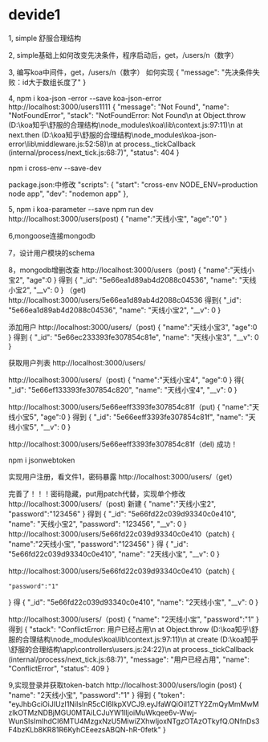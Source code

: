 # devide1
1,
simple 舒服合理结构

2,
simple基础上如何改变先决条件，程序启动后，get，/users/n（数字）

3,
编写koa中间件，get，/users/n（数字）
如何实现
{
    "message": "先决条件失败：id大于数组长度了"
}


4,
npm i koa-json -error --save
koa-json-error
http://localhost:3000/users1111
{
    "message": "Not Found",
    "name": "NotFoundError",
    "stack": "NotFoundError: Not Found\n    at Object.throw (D:\\koa知乎\\舒服的合理结构\\node_modules\\koa\\lib\\context.js:97:11)\n    at next.then (D:\\koa知乎\\舒服的合理结构\\node_modules\\koa-json-error\\lib\\middleware.js:52:58)\n    at process._tickCallback (internal/process/next_tick.js:68:7)",
    "status": 404
}

npm i cross-env --save-dev

package.json:中修改
"scripts": {
    "start": "cross-env NODE_ENV=production node app",
    "dev": "nodemon app"
  },
  
  5,
  npm i koa-parameter --save
  npm run dev
  http://localhost:3000/users(post)
  {
	"name":"天线小宝",
	"age":"0"
}


6,mongoose连接mongodb

7，设计用户模块的schema

8，mongodb增删改查
http://localhost:3000/users（post)
{
	"name":"天线小宝2",
	"age":0
}
得到
{
    "_id": "5e66ea1d89ab4d2088c04536",
    "name": "天线小宝2",
    "__v": 0
}
（get)
http://localhost:3000/users/5e66ea1d89ab4d2088c04536
得到{
    "_id": "5e66ea1d89ab4d2088c04536",
    "name": "天线小宝2",
    "__v": 0
}

添加用户
http://localhost:3000/users/（post)
{
	"name":"天线小宝3",
	"age":0
}
得到
{
    "_id": "5e66ec233393fe307854c81e",
    "name": "天线小宝3",
    "__v": 0
}

获取用户列表
http://localhost:3000/users/

http://localhost:3000/users/（post)
{
	"name":"天线小宝4",
	"age":0
}
得{
    "_id": "5e66ef133393fe307854c820",
    "name": "天线小宝4",
    "__v": 0
}

http://localhost:3000/users/5e66eeff3393fe307854c81f（put)
{
	"name":"天线小宝5",
	"age":0
}
得到
{
    "_id": "5e66eeff3393fe307854c81f",
    "name": "天线小宝5",
    "__v": 0
}

http://localhost:3000/users/5e66eeff3393fe307854c81f（del)
成功！

npm i jsonwebtoken

实现用户注册，看文件1，密码暴露
http://localhost:3000/users/（get）

完善了！！！密码隐藏，put用patch代替，实现单个修改
http://localhost:3000/users/（post)
新建
{
	"name":"天线小宝2",
	"password":"123456"
}
得到
{
    "_id": "5e66fd22c039d93340c0e410",
    "name": "天线小宝2",
    "password": "123456",
    "__v": 0
}
http://localhost:3000/users/5e66fd22c039d93340c0e410（patch)
{
	"name":"2天线小宝",
	"password":"123456"
}
得
{
    "_id": "5e66fd22c039d93340c0e410",
    "name": "2天线小宝",
    "__v": 0
}

http://localhost:3000/users/5e66fd22c039d93340c0e410（patch)
{
	
	"password":"1"
}
得
{
    "_id": "5e66fd22c039d93340c0e410",
    "name": "2天线小宝",
    "__v": 0
}

http://localhost:3000/users/（post)
{
	 "name": "2天线小宝",
	"password":"1"
}
得到
{
    "stack": "ConflictError: 用户已经占用\n    at Object.throw (D:\\koa知乎\\舒服的合理结构\\node_modules\\koa\\lib\\context.js:97:11)\n    at create (D:\\koa知乎\\舒服的合理结构\\app\\controllers\\users.js:24:22)\n    at process._tickCallback (internal/process/next_tick.js:68:7)",
    "message": "用户已经占用",
    "name": "ConflictError",
    "status": 409
}




9,实现登录并获取token-batch
http://localhost:3000/users/login
(post)
{
	 "name": "2天线小宝",
	"password":"1"
}
得到
{
    "token": "eyJhbGciOiJIUzI1NiIsInR5cCI6IkpXVCJ9.eyJfaWQiOiI1ZTY2ZmQyMmMwMzlkOTMzNDBjMGU0MTAiLCJuYW1lIjoiMuWkqee6v-Wwj-WunSIsImlhdCI6MTU4MzgxNzU5MiwiZXhwIjoxNTgzOTAzOTkyfQ.ONfnDs3F4bzKLb8KR81R6KyhCEeezsABQN-hR-0fetk"
}
